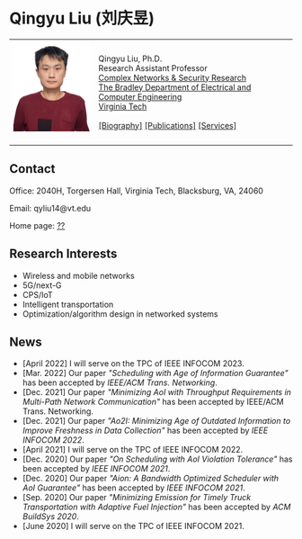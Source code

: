 <head>
<meta name="generator" content="jemdoc, see http://jemdoc.jaboc.net/" />
<meta http-equiv="Content-Type" content="text/html;charset=utf-8" />
<link rel="stylesheet" href="jemdoc.css" type="text/css" />
</head>
<body>
<div id="layout-content">
<div id="toptitle">
<h1>Qingyu Liu (刘庆昱)</h1>
</div>
<table class="imgtable"><tr><td>
<a href="https://qyliu.github.io/"><img src="Qingyu.PNG" alt="alt text" width="180px" /></a>&nbsp;</td>
<td align="left"><p>Qingyu Liu, Ph.D.<br />
Research Assistant Professor <br />
<a href="https://www.cnsr.ictas.vt.edu/">Complex Networks & Security Research</a> <br />
<a href="https://ece.vt.edu/">The Bradley Department of Electrical and Computer Engineering</a> <br />
<a href="https://vt.edu/">Virginia Tech</a> <br />
<br />
<a href="??">[Biography]</a> 
  <a href="https://qyliu19.github.io/Publications/">[Publications]</a> 
  <a href="??">[Services]</a></p>
</td></tr></table>

<h2>Contact</h2>
<p>Office: 2040H, Torgersen Hall, Virginia Tech, Blacksburg, VA, 24060<br /></p>
<p>Email: qyliu14@vt.edu</p>
<p>Home page: <a href="??">??</a></p>

<h2>Research Interests</h2>
<ul>
<p><li>Wireless and mobile networks
</li>
<li>5G/next-G
</li><li>CPS/IoT
</li><li>Intelligent transportation
</li><li>Optimization/algorithm design in networked systems
</li></p>
</ul>  




<h2>News</h2>
<ul>
<p><li>[April 2022] I will serve on the TPC of IEEE INFOCOM 2023.
</li>
<li>[Mar. 2022] Our paper <i>"Scheduling with Age of Information Guarantee"</i> has been accepted by <i>IEEE/ACM Trans. Networking</i>.
</li><li>[Dec. 2021] Our paper <i>"Minimizing AoI with Throughput Requirements in Multi-Path Network Communication"</i> has been accepted by IEEE/ACM Trans. Networking</i>.
</li><li>[Dec. 2021] Our paper <i>"Ao2I: Minimizing Age of Outdated Information to Improve Freshness in Data Collection"</i> has been accepted by <i>IEEE INFOCOM 2022</i>. 
</li><li>[April 2021] I will serve on the TPC of IEEE INFOCOM 2022.
</li><li>[Dec. 2020] Our paper <i>"On Scheduling with AoI Violation Tolerance"</i> has been accepted by <i>IEEE INFOCOM 2021</i>. 
</li><li>[Dec. 2020] Our paper <i>"Aion: A Bandwidth Optimized Scheduler with AoI Guarantee"</i> has been accepted by <i>IEEE INFOCOM 2021</i>. 
</li><li>[Sep. 2020] Our paper <i>"Minimizing Emission for Timely Truck Transportation with Adaptive Fuel Injection"</i> has been accepted by <i>ACM BuildSys 2020</i>.
</li><li>[June 2020] I will serve on the TPC of IEEE INFOCOM 2021.
</li></p>
</ul>
 
</div>
</body>

 
